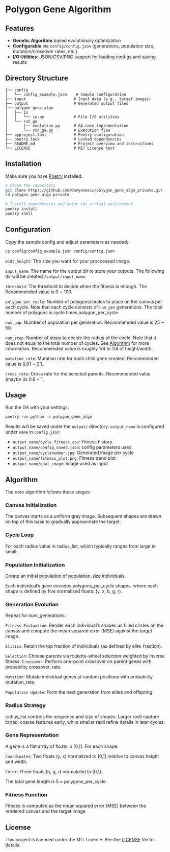 # Polygon Gene Algorithm

## Features

* **Genetic Algorithm** based evolutionary optimization
* **Configurable** via `config/config.json` (generations, population size, mutation/crossover rates, etc.)
* **I/O Utilities**: JSON/CSV/PNG support for loading configs and saving results

## Directory Structure

```
├── config
│   └── config_example.json    # Sample configuration
├── input                     # Input data (e.g., target images)
├── output                    # Generated output files
├── polygon_gene_algo
│   ├── io
│   │   └── io.py             # File I/O utilities
│   └── run_ga
│       ├── evolution.py      # GA core implementation
│       └── run_ga.py         # Execution flow
├── pyproject.toml            # Poetry configuration
├── poetry.lock               # Locked dependencies
├── README.md                 # Project overview and instructions
└── LICENSE                   # MIT License text
```

## Installation

Make sure you have [Poetry](https://python-poetry.org/) installed.

```bash
# Clone the repository
git clone https://github.com/Damyoneeic/polygon_gene_algo_private.git
cd polygon_gene_algo_private

# Install dependencies and enter the virtual environment
poetry install
poetry shell
```

##  Configuration

Copy the sample config and adjust parameters as needed:

```bash
cp config/config_example.json config/config.json
```

`widt_height`: The size you want for your proccessed image. 

`input_name`: The name for the output dir to store your outputs. The following dir will be created `/output/input_name`.

`threshold`: The threshold to decide when the fitness is enough. The Recommended value is 0 ~ 100.

`polygon_per_cycle`: Number of polygons/circles to place on the canvus per each cycle. Note that each cycle consists  of `num_gen` generations. The total number of polygons is cycle times  polygon_per_cycle.

`num_pop`: Number of population per generation. Recommended value is 25 ~ 50.

`num_step`: Number of steps to decide the radius of the circle. Note that it does not equal to the total number of cycles. See [Algorithm](#algorithm) for more information. Recommended value is roughly 1/4 to 1/4 of height/width.

`mutation_rate`: Mutation rate for each child gene created. Recommended value is 0.01 ~ 0.1.

`cross_rate`: Cross rate for the selected parents.  Recommended value (maybe )is 0.6 ~ 1.

## Usage

Run the GA with your settings:

```bash
poetry run python -m polygon_gene_algo
```

Results will be saved under the `output/` directory. `output_name` is configured under `name` in `config.json`:

* `output_name/cycle_fitness.csv`: Fitness history
* `output_name/config_saved.json`: config parameters used
* `output_name/cyclenumber.jpg`: Generated image per cycle
* `output_name/fitness_plot.png`: Fitness trend plot
* `output_name/goal_image`: Image used as input
  
## Algorithm

The core algorithm follows these stages:

### Canvas Initialization

The canvas starts as a uniform gray image. Subsequent shapes are drawn on top of this base to gradually approximate the target.

### Cycle Loop

For each radius value in radius_list, which typically ranges from large to small:

### Population Initialization

Create an initial population of population_size individuals.

Each individual’s gene encodes polygons_per_cycle shapes, where each shape is defined by five normalized floats: (y, x, b, g, r).

### Generation Evolution

Repeat for num_generations:

`Fitness Evaluation`: Render each individual’s shapes as filled circles on the canvas and compute the mean squared error (MSE) against the target image.

`Elitism`: Retain the top fraction of individuals (as defined by elite_fraction).

`Selection`: Choose parents via roulette-wheel selection weighted by inverse fitness.
`Crossover`: Perform one-point crossover on parent genes with probability crossover_rate.

`Mutation`: Mutate individual genes at random positions with probability mutation_rate.

`Population Update`: Form the next generation from elites and offspring.

### Radius Strategy

radius_list controls the sequence and size of shapes. Larger radii capture broad, coarse features early, while smaller radii refine details in later cycles.

### Gene Representation

A gene is a flat array of floats in [0,1]. For each shape:

`Coordinates`: Two floats (y, x) normalized to [0,1] relative to canvas height and width.

`Color`: Three floats (b, g, r) normalized to [0,1].

The total gene length is 5 × polygons_per_cycle.

### Fitness Function

Fitness is computed as the mean squared error (MSE) between the rendered canvas and the target image

## License

This project is licensed under the MIT License. See the [LICENSE](LICENSE) file for details.

